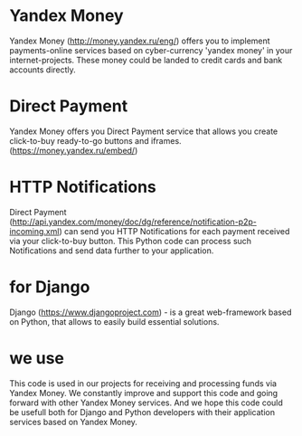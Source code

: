 Yandex Money
=============
Yandex Money (http://money.yandex.ru/eng/) offers you to implement payments-online services based on cyber-currency 'yandex money' in your internet-projects.
These money could be landed to credit cards and bank accounts directly.

Direct Payment 
================
Yandex Money offers you Direct Payment service that allows you create click-to-buy ready-to-go buttons and iframes.
(https://money.yandex.ru/embed/)

HTTP Notifications  
====================
Direct Payment (http://api.yandex.com/money/doc/dg/reference/notification-p2p-incoming.xml) can send you HTTP Notifications for each payment received via your click-to-buy button.
This Python code can process such Notifications and send data further to your application.

for Django
======================================
Django (https://www.djangoproject.com) - is a great web-framework based on Python, that allows to easily build essential solutions.

we use
==========
This code is used in our projects for receiving and processing funds via Yandex Money. We constantly improve and support this code and going forward with other Yandex Money services.
And we hope this code could be usefull both for Django and Python developers with their application services based on Yandex Money.
